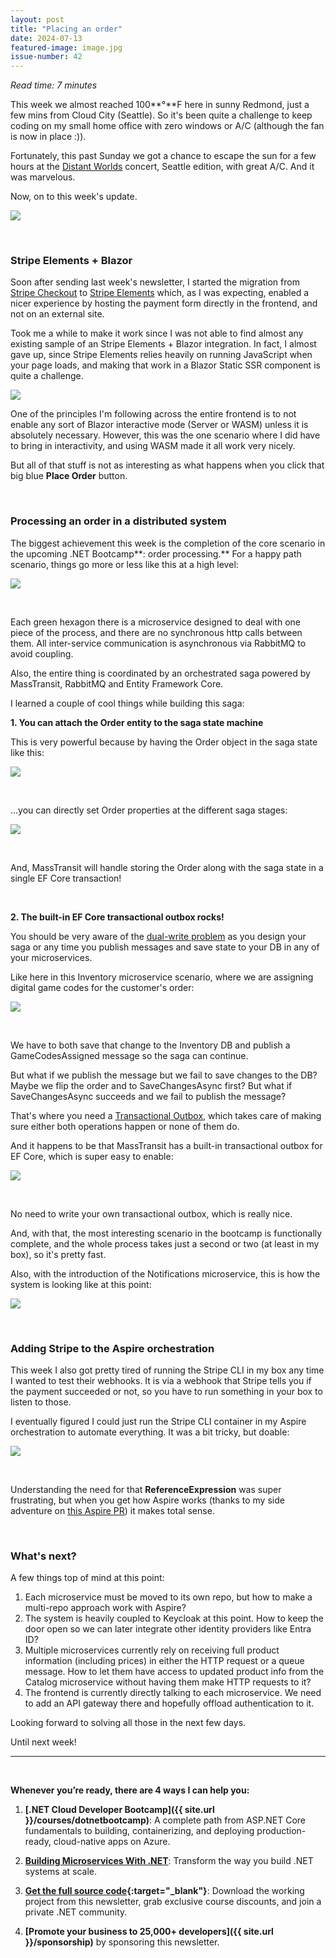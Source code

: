 ```yaml
---
layout: post
title: "Placing an order"
date: 2024-07-13
featured-image: image.jpg
issue-number: 42
---
```


*Read time: 7 minutes*
​

This week we almost reached 100**°**F here in sunny Redmond, just a few mins from Cloud City (Seattle). So it's been quite a challenge to keep coding on my small home office with zero windows or A/C (although the fan is now in place :)).

Fortunately, this past Sunday we got a chance to escape the sun for a few hours at the [Distant Worlds](https://ffdistantworlds.com) concert, Seattle edition, with great A/C. And it was marvelous.

Now, on to this week's update.


![](/assets/images/2024-07-13/-wp-content-uploads-2024-07-Final-Fantasy_7797.jpg.jpeg)

​

### **Stripe Elements + Blazor**
Soon after sending last week's newsletter, I started the migration from [Stripe Checkout](https://stripe.com/payments/checkout) to [Stripe Elements](https://stripe.com/payments/elements) which, as I was expecting, enabled a nicer experience by hosting the payment form directly in the frontend, and not on an external site.

Took me a while to make it work since I was not able to find almost any existing sample of an Stripe Elements + Blazor integration. In fact, I almost gave up, since Stripe Elements relies heavily on running JavaScript when your page loads, and making that work in a Blazor Static SSR component is quite a challenge.


![](/assets/images/2024-07-13/4ghDFAZYvbFtvU3CTR72ZN-qykjt6uVCxnopFPsiXHpR5.jpeg)

One of the principles I'm following across the entire frontend is to not enable any sort of Blazor interactive mode (Server or WASM) unless it is absolutely necessary. However, this was the one scenario where I did have to bring in interactivity, and using WASM made it all work very nicely.

But all of that stuff is not as interesting as what happens when you click that big blue **Place Order** button.

​

### **Processing an order in a distributed system**
The biggest achievement this week is the completion of the core scenario in the upcoming .NET Bootcamp**: order processing.** For a happy path scenario, things go more or less like this at a high level:


![](/assets/images/2024-07-13/4ghDFAZYvbFtvU3CTR72ZN-qgSCCJfCph45pgBiH4x6Bi.jpeg)

​

Each green hexagon there is a microservice designed to deal with one piece of the process, and there are no synchronous http calls between them. All inter-service communication is asynchronous via RabbitMQ to avoid coupling.

Also, the entire thing is coordinated by an orchestrated saga powered by MassTransit, RabbitMQ and Entity Framework Core.

I learned a couple of cool things while building this saga:

**1. You can attach the Order entity to the saga state machine**

This is very powerful because by having the Order object in the saga state like this:


![](/assets/images/2024-07-13/4ghDFAZYvbFtvU3CTR72ZN-xzWVDhbLCGy8xEfWnxU16f.jpeg)

​

...you can directly set Order properties at the different saga stages:


![](/assets/images/2024-07-13/4ghDFAZYvbFtvU3CTR72ZN-nBetwpE7FigpC3ics9Anm.jpeg)

​

And, MassTransit will handle storing the Order along with the saga state in a single EF Core transaction!

​

**2. The built-in EF Core transactional outbox rocks!**

You should be very aware of the [dual-write problem](https://www.confluent.io/blog/dual-write-problem/) as you design your saga or any time you publish messages and save state to your DB in any of your microservices.

Like here in this Inventory microservice scenario, where we are assigning digital game codes for the customer's order:


![](/assets/images/2024-07-13/4ghDFAZYvbFtvU3CTR72ZN-npbeWLttoS152Uws7YvkLR.jpeg)

​

We have to both save that change to the Inventory DB and publish a GameCodesAssigned message so the saga can continue.

But what if we publish the message but we fail to save changes to the DB? Maybe we flip the order and to SaveChangesAsync first? But what if SaveChangesAsync succeeds and we fail to publish the message?

That's where you need a [Transactional Outbox](https://microservices.io/patterns/data/transactional-outbox), which takes care of making sure either both operations happen or none of them do.

And it happens to be that MassTransit has a built-in transactional outbox for EF Core, which is super easy to enable:


![](/assets/images/2024-07-13/4ghDFAZYvbFtvU3CTR72ZN-8MW2EbYgrzPFcwNgLnvuuC.jpeg)

​

No need to write your own transactional outbox, which is really nice.

And, with that, the most interesting scenario in the bootcamp is functionally complete, and the whole process takes just a second or two (at least in my box), so it's pretty fast.

Also, with the introduction of the Notifications microservice, this is how the system is looking like at this point:


![](/assets/images/2024-07-13/4ghDFAZYvbFtvU3CTR72ZN-x7btZkB1VvLf57JFcf3yJu.jpeg)

​

### **Adding Stripe to the Aspire orchestration**
This week I also got pretty tired of running the Stripe CLI in my box any time I wanted to test their webhooks. It is via a webhook that Stripe tells you if the payment succeeded or not, so you have to run something in your box to listen to those.

I eventually figured I could just run the Stripe CLI container in my Aspire orchestration to automate everything. It was a bit tricky, but doable:


![](/assets/images/2024-07-13/4ghDFAZYvbFtvU3CTR72ZN-wiZmxpBjjc59Cf9E2bPnr3.jpeg)

​

Understanding the need for that **ReferenceExpression** was super frustrating, but when you get how Aspire works (thanks to my side adventure on [this Aspire PR](https://github.com/dotnet/aspire/pull/4289)) it makes total sense.

​

### **What's next?**
A few things top of mind at this point:

1.  <span>Each microservice must be moved to its own repo, but how to make a multi-repo approach work with Aspire? </span>
2.  <span>The system is heavily coupled to Keycloak at this point. How to keep the door open so we can later integrate other identity providers like Entra ID?</span>
3.  <span>Multiple microservices currently rely on receiving full product information (including prices) in either the HTTP request or a queue message. How to let them have access to updated product info from the Catalog microservice without having them make HTTP requests to it? </span>
4.  <span>The frontend is currently directly talking to each microservice. We need to add an API gateway there and hopefully offload authentication to it. </span>

Looking forward to solving all those in the next few days.

Until next week!

---


<br/>


**Whenever you’re ready, there are 4 ways I can help you:**

1. **[.NET Cloud Developer Bootcamp]({{ site.url }}/courses/dotnetbootcamp)**: A complete path from ASP.NET Core fundamentals to building, containerizing, and deploying production-ready, cloud-native apps on Azure.

2. **​[Building Microservices With .NET](https://dotnetmicroservices.com)**: Transform the way you build .NET systems at scale.

3. **​[​Get the full source code](https://www.patreon.com/juliocasal){:target="_blank"}**: Download the working project from this newsletter, grab exclusive course discounts, and join a private .NET community.

4. **[Promote your business to 25,000+ developers]({{ site.url }}/sponsorship)** by sponsoring this newsletter.